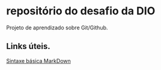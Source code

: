 # repositório do desafio da DIO
Projeto de aprendizado sobre Git/Github.

## Links úteis.
[Sintaxe básica MarkDown](https://www.markdownguide.org/basic-syntax/)

